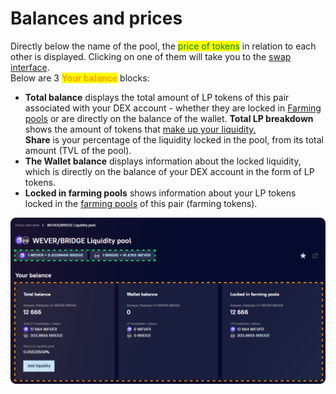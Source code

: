 # Balances and prices

Directly below the name of the pool, the <mark style="color:green;">price of tokens</mark> in relation to each other is displayed. Clicking on one of them will take you to the [swap interface](../../../swap/).\
Below are 3 <mark style="color:orange;">**Your balance**</mark> blocks:

* **Total balance** displays the total amount of LP tokens of this pair associated with your DEX account - whether they are locked in [Farming pools](farming-pools.md) or are directly on the balance of the wallet. **Total LP breakdown** shows the amount of tokens that [make up your liquidity.](../../how-to/add-liquidity.md)\
  **Share** is your percentage of the liquidity locked in the pool, from its total amount (TVL of the pool).
* **The Wallet balance** displays information about the locked liquidity, which is directly on the balance of your DEX account in the form of LP tokens.
* **Locked in farming pools** shows information about your LP tokens locked in the [farming pools](../../../farming/interface/farming-pools.md) of this pair (farming tokens).

![](<../../../../.gitbook/assets/image (15).png>)
